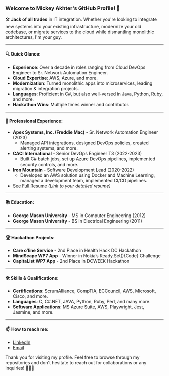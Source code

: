 ### Welcome to Mickey Akhter's GitHub Profile! 👋

🛠 **Jack of all trades** in IT integration. Whether you're looking to integrate new systems into your existing infrastructure, modernize your old codebase, or migrate services to the cloud while dismantling monolithic architectures, I'm your guy.

---

#### 🔍 **Quick Glance:**
- **Experience**: Over a decade in roles ranging from Cloud DevOps Engineer to Sr. Network Automation Engineer.
- **Cloud Expertise**: AWS, Azure, and more.
- **Modernization**: Turned monolithic apps into microservices, leading migration & integration projects.
- **Languages**: Proficient in C#, but also well-versed in Java, Python, Ruby, and more.
- **Hackathon Wins**: Multiple times winner and contributor.

---

#### 🏢 **Professional Experience:**
- **Apex Systems, Inc. (Freddie Mac)** - Sr. Network Automation Engineer (2023)
  - Managed API integrations, designed DevOps policies, created alerting systems, and more.
- **CACI International** - Senior DevOps Engineer T3 (2022-2023)
  - Built C# batch jobs, set up Azure DevOps pipelines, implemented security controls, and more.
- **Iron Mountain** - Software Development Lead (2020-2022)
  - Developed an AWS solution using Docker and Machine Learning, managed a development team, implemented CI/CD pipelines.
- [See Full Resume](#) *(Link to your detailed resume)*

---

#### 📚 **Education:**
- **George Mason University** - MS in Computer Engineering (2012)
- **George Mason University** - BS in Electrical Engineering (2011)
  
---

#### 🏆 **Hackathon Projects:**
- **Care o’line Service** - 2nd Place in Health Hack DC Hackathon
- **MindScape WP7 App** - Winner in Nokia’s Ready.Set(){Code} Challenge
- **CapitaList WP7 App** - 2nd Place in DCWEEK Hackathon

---

#### 🛠 **Skills & Qualifications:**
- **Certifications**: ScrumAlliance, CompTIA, ECCouncil, AWS, Microsoft, Cisco, and more.
- **Languages**: C, C#.NET, JAVA, Python, Ruby, Perl, and many more.
- **Software Applications**: MS Azure Suite, AWS, Playwright, Jest, Jasmine, and more.

---

#### 📫 **How to reach me**: 
- [LinkedIn](https://linkedin.com/in/mickeyakhter)
- [Email](mailto:mickey@wardensys.com)

Thank you for visiting my profile. Feel free to browse through my repositories and don't hesitate to reach out for collaborations or any inquiries! 💼🌐🚀
